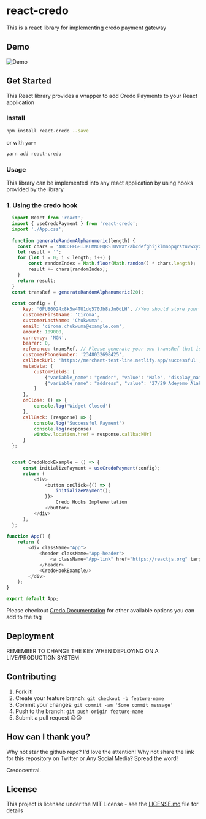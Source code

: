 # react-credo

This is a react library for implementing credo payment gateway

## Demo

![Demo](https://github.com/credogit/react-credo/assets/22002332/632b7856-ad49-41b2-a8d7-64013651bd96)


## Get Started

This React library provides a wrapper to add Credo Payments to your React application

### Install

```sh
npm install react-credo --save
```

or with `yarn`

```sh
yarn add react-credo
```

### Usage

This library can be implemented into any react application by using hooks provided by the library

### 1. Using the credo hook
```javascript
  import React from 'react';
  import { useCredoPayment } from 'react-credo';
  import './App.css';
  
  function generateRandomAlphanumeric(length) {
    const chars = 'ABCDEFGHIJKLMNOPQRSTUVWXYZabcdefghijklmnopqrstuvwxyz0123456789';
    let result = '';
    for (let i = 0; i < length; i++) {
        const randomIndex = Math.floor(Math.random() * chars.length);
        result += chars[randomIndex];
    }
    return result;
  }
  const transRef = generateRandomAlphanumeric(20);
  
  const config = {
      key: '0PUB0024x8k5w4TU1dq570Jb8zJn0dLH', //You should store your API key as an environment variable
      customerFirstName: 'Ciroma',
      customerLastName: 'Chukwuma',
      email: 'ciroma.chukwuma@example.com',
      amount: 109000,
      currency: 'NGN',
      bearer: 0,
      reference: transRef, // Please generate your own transRef that is unique for each transaction
      customerPhoneNumber: '2348032698425',
      callbackUrl: 'https://merchant-test-line.netlify.app/successful',
      metadata: {
          customFields: [
              {"variable_name": "gender", "value": "Male", "display_name": "Gender" },
              {"variable_name": "address", "value": "27/29 Adeyemo Alakija street, VI", "display_name": "Address" }
          ]
      },
      onClose: () => {
          console.log('Widget Closed')
      },
      callBack: (response) => {
          console.log('Successful Payment')
          console.log(response)
          window.location.href = response.callbackUrl
      }
  };


  const CredoHookExample = () => {
      const initializePayment = useCredoPayment(config);
      return (
          <div>
              <button onClick={() => {
                  initializePayment();
              }}>
                  Credo Hooks Implementation
              </button>
          </div>
      );
  };
  
function App() {
    return (
        <div className="App">
            <header className="App-header">
                <a className="App-link" href="https://reactjs.org" target="_blank" rel="noopener noreferrer"> Learn React </a>
            </header>
            <CredoHookExample/>
        </div>
    );
}

export default App;
```

Please checkout [Credo Documentation](https://docs.credocentral.com/) for other available options you can add to the tag

## Deployment

REMEMBER TO CHANGE THE KEY WHEN DEPLOYING ON A LIVE/PRODUCTION SYSTEM

## Contributing

1. Fork it!
2. Create your feature branch: `git checkout -b feature-name`
3. Commit your changes: `git commit -am 'Some commit message'`
4. Push to the branch: `git push origin feature-name`
5. Submit a pull request 😉😉

## How can I thank you?

Why not star the github repo? I'd love the attention! Why not share the link for this repository on Twitter or Any Social Media? Spread the word!


Credocentral.

## License

This project is licensed under the MIT License - see the [LICENSE.md](https://github.com/credogit/react-credo/blob/master/LICENSE.md) file for details
